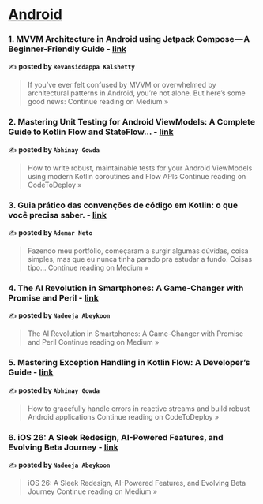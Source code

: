 
<h1><a href=https://medium.com/tag/android/recommended target="_blank" rel="noopener noreferrer">Android</a></h1>
<h3>1. MVVM Architecture in Android using Jetpack Compose — A Beginner-Friendly Guide - <a href="https://medium.com/@contact2kalshetty/mvvm-architecture-in-android-using-jetpack-compose-a-beginner-friendly-guide-cb9577fd49af?source=rss------android-5" target="_blank" rel="noopener noreferrer">link</a></h3>

✍️ **posted by `Revansiddappa Kalshetty`**

<blockquote>If you’ve ever felt confused by MVVM or overwhelmed by architectural patterns in Android, you’re not alone. But here’s some good news:
Continue reading on Medium »</blockquote>

<h3>2. Mastering Unit Testing for Android ViewModels: A Complete Guide to Kotlin Flow and StateFlow… - <a href="https://medium.com/codetodeploy/mastering-unit-testing-for-android-viewmodels-a-complete-guide-to-kotlin-flow-and-stateflow-f8a476104509?source=rss------android-5" target="_blank" rel="noopener noreferrer">link</a></h3>

✍️ **posted by `Abhinay Gowda`**

<blockquote>How to write robust, maintainable tests for your Android ViewModels using modern Kotlin coroutines and Flow APIs
Continue reading on CodeToDeploy »</blockquote>

<h3>3. Guia prático das convenções de código em Kotlin: o que você precisa saber. - <a href="https://medium.com/@ademarxiii/guia-pr%C3%A1tico-das-conven%C3%A7%C3%B5es-de-c%C3%B3digo-em-kotlin-o-que-voc%C3%AA-precisa-saber-a3828885ae8e?source=rss------android-5" target="_blank" rel="noopener noreferrer">link</a></h3>

✍️ **posted by `Ademar Neto`**

<blockquote>Fazendo meu portfólio, começaram a surgir algumas dúvidas, coisa simples, mas que eu nunca tinha parado pra estudar a fundo. Coisas tipo…
Continue reading on Medium »</blockquote>

<h3>4. The AI Revolution in Smartphones: A Game-Changer with Promise and Peril - <a href="https://medium.com/@nadeejaabeykoon/the-ai-revolution-in-smartphones-a-game-changer-with-promise-and-peril-b7336a81ac21?source=rss------android-5" target="_blank" rel="noopener noreferrer">link</a></h3>

✍️ **posted by `Nadeeja Abeykoon`**

<blockquote>The AI Revolution in Smartphones: A Game-Changer with Promise and Peril
Continue reading on Medium »</blockquote>

<h3>5. Mastering Exception Handling in Kotlin Flow: A Developer’s Guide - <a href="https://medium.com/codetodeploy/mastering-exception-handling-in-kotlin-flow-a-developers-guide-e235c4ee0adf?source=rss------android-5" target="_blank" rel="noopener noreferrer">link</a></h3>

✍️ **posted by `Abhinay Gowda`**

<blockquote>How to gracefully handle errors in reactive streams and build robust Android applications
Continue reading on CodeToDeploy »</blockquote>

<h3>6. iOS 26: A Sleek Redesign, AI-Powered Features, and Evolving Beta Journey - <a href="https://medium.com/@nadeejaabeykoon/ios-26-a-sleek-redesign-ai-powered-features-and-evolving-beta-journey-d013944d7086?source=rss------android-5" target="_blank" rel="noopener noreferrer">link</a></h3>

✍️ **posted by `Nadeeja Abeykoon`**

<blockquote>iOS 26: A Sleek Redesign, AI-Powered Features, and Evolving Beta Journey
Continue reading on Medium »</blockquote>

